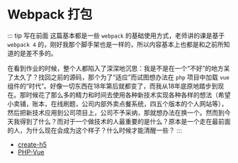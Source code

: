 # Webpack 打包

::: tip 写在前面
这篇基本都是一些 `webpack` 的基础使用方式，老师讲的课是基于 `webpack 4` 的，刚好我那个脚手架也是一样的，所以内容基本上也都是和之前所知道的是差不多的。

在看到作业的时候，整个人都陷入了深深地沉思：我是不是在一个“不好”的地方呆了太久了？找回之前的源码，那个为了“适应”而试图想办法在 `php` 项目中加载 `vue` 组件的“时代”。好像一切东西在18年第后就都变了，而我从18年底原地踏步到现在。那时候花了那么多的精力和时间去使用各种新技术实现各种各样的想法（希望小卖铺，账本，在线刷题，公司内部外卖点餐系统，四五个版本的个人网站等），然后把新技术应用到公司项目上，公司不予采纳，那就想办法在换一个。然而到今天我得到了什么？而对于一个做技术的人最重要的是什么？原本是一个走在最前面的人，为什么现在会成为这个样子？什么时候才能清醒一些？
:::

- [create-h5](https://github.com/lambortao/create-h5)
- [PHP-Vue](https://github.com/lambortao/php-vue)